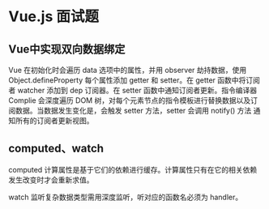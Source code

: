 # Vue.js 面试题

## Vue中实现双向数据绑定

Vue 在初始化时会遍历 data 选项中的属性，并用 observer 劫持数据，使用 Object.defineProperty 每个属性添加 getter 和 setter。在 getter 函数中将订阅者 watcher 添加到 dep 订阅器。在 setter 函数中通知订阅者更新。指令编译器 Complie 会深度遍历 DOM 树，对每个元素节点的指令模板进行替换数据以及订阅数据。当数据发生变化是，会触发 setter 方法，setter 会调用 notify() 方法 通知所有的订阅者更新视图。

## computed、watch

computed 计算属性是基于它们的依赖进行缓存。计算属性只有在它的相关依赖发生改变时才会重新求值。

watch 监听复杂数据类型需用深度监听，听对应的函数名必须为 handler。
